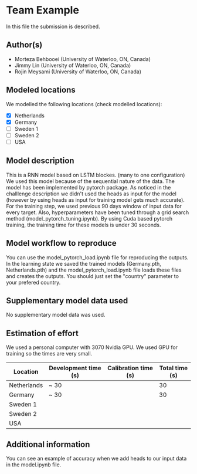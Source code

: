# Team Example

In this file the submission is described. 

## Author(s)

- Morteza Behbooei (University of Waterloo, ON, Canada)
- Jimmy Lin (University of Waterloo, ON, Canada)
- Rojin Meysami (University of Waterloo, ON, Canada)

## Modeled locations

We modelled the following locations (check modelled locations):

- [x] Netherlands
- [x] Germany
- [ ] Sweden 1
- [ ] Sweden 2
- [ ] USA

## Model description

This is a RNN model based on LSTM blockes. (many to one configuration) We used this model because of the sequential nature of the data. The model has been implemented by pytorch package. As noticed in the challlenge description we didn't used the heads as input for the model (however by using heads as input for training model gets much accurate). For the training step, we used previous 90 days window of input data for every target. Also, hyperparameters have been tuned through a grid search method (model_pytorch_tuning.ipynb). By using Cuda based pytorch training, the training time for these models is under 30 seconds.

## Model workflow to reproduce

You can use the model_pytorch_load.ipynb file for reproducing the outputs. In the learning state we saved the trained models (Germany.pth, Netherlands.pth) and the model_pytorch_load.ipynb file loads these files and creates the outputs. You should just set the "country" parameter to your prefered country.

## Supplementary model data used

No supplementary model data was used.

## Estimation of effort

We used a personal computer with 3070 Nvidia GPU. We used GPU for training so the times are very small.

| Location    | Development time (s) | Calibration time (s) | Total time (s) | 
|-------------|------------------------|----------------------|------------------|
| Netherlands | ~ 30                    |                    | 30         |
| Germany     | ~ 30                       |                      |  30                |
| Sweden 1    |                        |                      |                  |
| Sweden 2    |                        |                      |                  |
| USA         |                        |                      |                  |

## Additional information

You can see an example of accuracy when we add heads to our input data in the model.ipynb file.